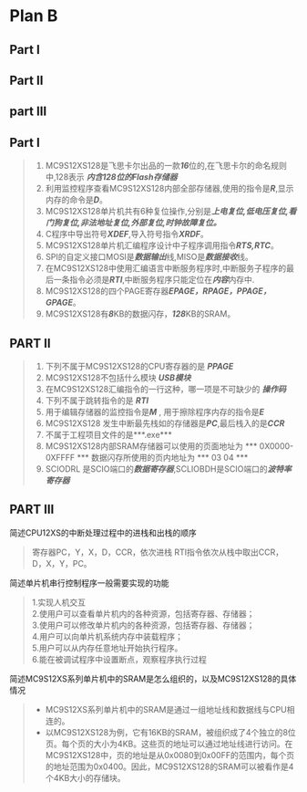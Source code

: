 # Plan B
## Part Ⅰ
## Part Ⅱ
## part Ⅲ
## Part Ⅰ
> 1. MC9S12XS128是飞思卡尔出品的一款***16***位的,在飞思卡尔的命名规则中,128表示  ___内含128位的Flash存储器___  
> 2.  利用监控程序查看MC9S12XS128内部全部存储器,使用的指令是***R***,显示内存的命令是***D***。
> 3. MC9S12XS128单片机共有6种复位操作,分别是***上电复位,低电压复位,看门狗复位,非法地址复位,外部复位,时钟故障复位。***
> 4. C程序中导出符号***XDEF***,导入符号指令***XRDF***。
> 5. MC9S12XS128单片机汇编程序设计中子程序调用指令***RTS,RTC***。
> 6. SPI的自定义接口MOSI是***数据输出***线,MISO是***数据接收***线。
> 7. 在MC9S12XS128中使用汇编语言中断服务程序时,中断服务子程序的最后一条指令必须是***RTI***,中断服务程序只能定位在***内容***内存中.
> 8. MC9S12XS128的四个PAGE寄存器***EPAGE，RPAGE，PPAGE，GPAGE***。
> 9. MC9S12XS128有***8***KB的数据闪存，***128***KB的SRAM。

## PART Ⅱ
> 1. 下列不属于MC9S12XS128的CPU寄存器的是 ***PPAGE***
> 2. MC9S12XS128不包括什么模块 ***USB模块***
> 3. 在MC9S12XS128汇编指令的一行这种，哪一项是不可缺少的 ***操作码***
> 4. 下列不属于跳转指令的是 ***RTI***
> 5. 用于编辑存储器的监控指令是***M*** , 用于擦除程序内存的指令是***E***
> 6. MC9S12XS128 发生中断最先栈如的存储器是***PC***,最后栈入的是***CCR***
> 7. 不属于工程项目文件的是***.exe***
> 8. MC9S12XS128内部SRAM存储器可以使用的页面地址为 *** 0X0000-0XFFFF *** 数据闪存所使用的页内地址为 *** $03~$04 ***  
> 9. SCIODRL 是SCIO端口的***数据寄存器***,SCLIOBDH是SCIO端口的***波特率寄存器***
## PART Ⅲ
简述CPU12XS的中断处理过程中的进栈和出栈的顺序
> 寄存器PC，Y，X，D，CCR，依次进栈
> RTI指令依次从栈中取出CCR，D，X，Y，PC。

简述单片机串行控制程序一般需要实现的功能
> 1.实现人机交互  
> 2.使用户可以查看单片机内的各种资源，包括寄存器、存储器；  
> 3.使用户可以修改单片机内的各种资源，包括寄存器、存储器；  
> 4.用户可以向单片机系统内存中装载程序；  
> 5.用户可以从内存任意地址开始执行程序。  
> 6.能在被调试程序中设置断点，观察程序执行过程    

简述MC9S12XS系列单片机中的SRAM是怎么组织的，以及MC9S12XS128的具体情况
> -  MC9S12XS系列单片机中的SRAM是通过一组地址线和数据线与CPU相连的。  
> - 以MC9S12XS128为例，它有16KB的SRAM，被组织成了4个独立的8位页。每个页的大小为4KB。这些页的地址可以通过地址线进行访问。在MC9S12XS128中，页的地址是从0x0080到0x00FF的范围内，每个页的地址范围为0x0400。因此，MC9S12XS128的SRAM可以被看作是4个4KB大小的存储块。  
